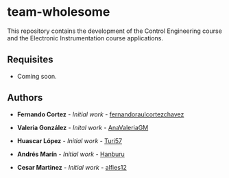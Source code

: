 # team-wholesome

This repository contains the development of the Control Engineering course and the Electronic Instrumentation course applications.

## Requisites
* Coming soon.

## Authors

* **Fernando Cortez** - *Initial work* - [fernandoraulcortezchavez](https://github.com/fernandoraulcortezchavez)

* **Valeria González** - *Inital work* - [AnaValeriaGM](https://github.com/AnaValeriaGM)

* **Huascar López** - *Initial work* - [Turi57](https://github.com/Turi57)

* **Andrés Marín** - *Initial work* - [Hanburu](https://github.com/hanburu)

* **Cesar Martinez** - *Initial work* - [alfies12](https://github.com/alfies12)
